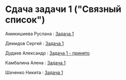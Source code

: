 # Сдача задачи 1 ("Связный список")

Амикишиева Руслана : [Задача 1](task1_test_results/amikishieva_task1_test_results)

Демидов Сергей : [Задача 1](task1_test_results/demidov_task1_test_results)

Дудаев Александр : [Задача 1 - принято](task1_test_results/dudaev_task1_test_results)

Камбалина Алена : [Задача 1](task1_test_results/kambalina_task1_test_results)

Шаченко Никита : [Задача 1](task1_test_results/shachenko_task1_test_results)

